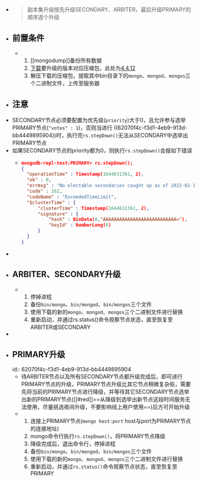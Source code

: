 - > 副本集升级按先升级SECONDARY、ARBITER，最后升级PRIMARY的顺序逐个升级
- ## 前置条件
	- 1. [[mongodump]]备份所有数据
	  2. [下载](https://www.mongodb.com/try/download/community?tck=docs_server)要升级的版本对应压缩包，此处为[4.4.12](https://fastdl.mongodb.org/linux/mongodb-linux-x86_64-rhel70-4.4.12.tgz)
	  3. 解压下载的压缩包，提取其中bin目录下的`mongo`、`mongod`、`mongos`三个二进制文件，上传至服务器
- ## 注意
- SECONDARY节点必须要配置为优先级(`priority`)大于0，且允许参与选举PRIMARY节点(`"votes" : 1`)，否则当进行 ((62070f4c-f3d1-4eb9-913d-bb4449895904))时，执行完`rs.stepDown()`无法从SECONDARY中选举出PRIMARY节点
- 如果SECONDARY节点的priority都为0，则执行`rs.stepDown()`会报如下错误
	- ```json
	  mongodb-repl-test:PRIMARY> rs.stepDown();
	  {
	  	"operationTime" : Timestamp(1644631361, 2),
	  	"ok" : 0,
	  	"errmsg" : "No electable secondaries caught up as of 2022-02-12T10:02:59.372+08:00. Please use the replSetStepDown command with the argument {force: true} to force node to step down.",
	  	"code" : 262,
	  	"codeName" : "ExceededTimeLimit",
	  	"$clusterTime" : {
	  		"clusterTime" : Timestamp(1644631361, 2),
	  		"signature" : {
	  			"hash" : BinData(0,"AAAAAAAAAAAAAAAAAAAAAAAAAAA="),
	  			"keyId" : NumberLong(0)
	  		}
	  	}
	  }
	  ```
-
- ## ARBITER、SECONDARY升级
	- 1. 停掉进程
	  2. 备份`bin/mongo`、`bin/mongod`、`bin/mongos`三个文件
	  3. 使用下载的新的`mongo`、`mongod`、`mongos`三个二进制文件进行替换
	  4. 重新启动，并通过rs.status()命令观察节点状态，直至恢复至ARBITER或SECONDARY
-
- ## PRIMARY升级
  id:: 62070f4c-f3d1-4eb9-913d-bb4449895904
	- 待ARBITER节点以及所有SECONDARY节点都升级完成后，即可进行PRIMARY节点的升级，PRIMARY节点升级比其它节点稍微复杂些，需要先将当前的PRIMARY节点进行降级，并等待其它SECONDARY节点选举出新的PRIMARY节点([[#red]]==从降级到选举出新节点这段时间服务无法使用，尽量挑选夜间升级，不要影响线上用户使用==)后方可开始升级
	- 1. 连接上PRIMARY节点(`mongo host:port` host与port为PRIMARY节点的连接地址)
	  2. mongo命令行执行`rs.stepDown()`，将PRIMARY节点降级
	  3. 降级完成后，退出命令行，停掉进程
	  4. 备份`bin/mongo`、`bin/mongod`、`bin/mongos`三个文件
	  5. 使用下载的新的`mongo`、`mongod`、`mongos`三个二进制文件进行替换
	  6. 重新启动，并通过`rs.status()`命令观察节点状态，直至恢复至PRIMARY
